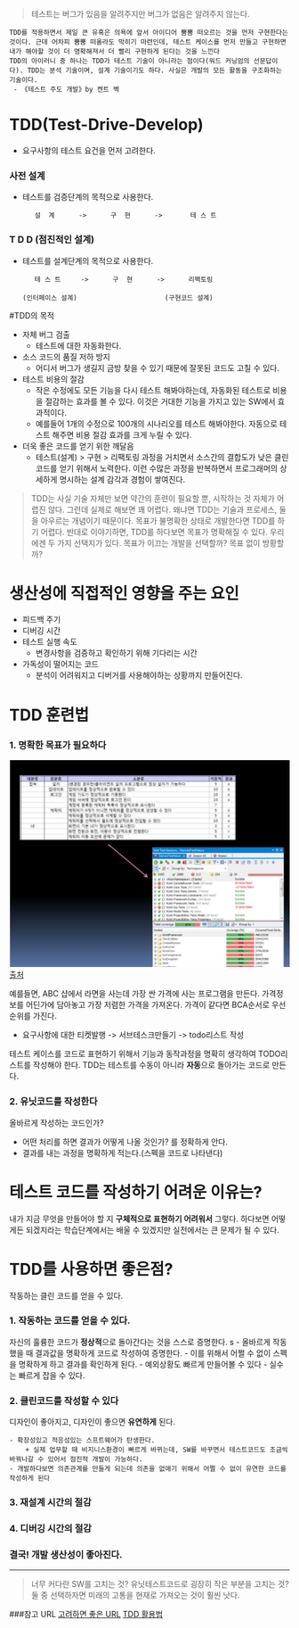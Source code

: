 > 테스트는 버그가 있음을 알려주지만 버그가 없음은 알려주지 않는다.


    TDD를 적용하면서 제일 큰 유혹은 의욕에 앞서 아이디어 뿜뿜 떠오르는 것을 먼저 구현한다는 것이다. 근데 어차피 뿜뿜 떠올라도 막히기 마련인데, 테스트 케이스를 먼저 만들고 구현하면 내가 해야할 것이 더 명확해져서 더 빨리 구현하게 된다는 것을 느낀다
    TDD의 아이러니 중 하나는 TDD가 테스트 기술이 아니라는 점이다(워드 커닝엄의 선문답이다). TDD는 분석 기술이며, 설계 기술이기도 하다. 사실은 개발의 모든 활동을 구조화하는 기술이다.
     - 《테스트 주도 개발》by 켄트 벡



# TDD(Test-Drive-Develop)
- 요구사항의 테스트 요건을 먼저 고려한다.
### 사전 설계
* 테스트를 검증단계의 목적으로 사용한다.

         설  계      ->      구  현      ->       테 스 트

### T D D (점진적인 설계)
* 테스트를 설계단계의 목적으로 사용한다.

         테 스 트     ->      구  현      ->      리팩토링     
         
      (인터페이스 설계)                      (구현코드 설계)

#TDD의 목적
+ 자체 버그 검출
    - 테스트에 대한 자동화한다.
+ 소스 코드의 품질 저하 방지
    - 어디서 버그가 생길지 금방 찾을 수 있기 때문에 잘못된 코드도 고칠 수 있다.
+ 테스트 비용의 절감
    - 작은 수정에도 모든 기능을 다시 테스트 해봐야하는데, 자동화된 테스트로 비용을 절감하는 효과를 볼 수 있다. 이것은 거대한 기능을 가지고 있는 SW에서 효과적이다.
    - 예를들어 1개의 수정으로 100개의 시나리오를 테스트 해봐야한다. 자동으로 테스트 해주면 비용 절감 효과를 크게 누릴 수 있다.
+ 더욱 좋은 코드를 얻기 위한 깨달음
    - 테스트(설계) > 구현 > 리팩토링 과정을 거치면서 소스간의 결합도가 낮은 클린코드를 얻기 위해서 노력한다. 이런 수많은 과정을 반복하면서 프로그래머의 상세하게 명시하는 설계 감각과 경험이 쌓여진다.



 >   TDD는 사실 기술 자체만 보면 약간의 훈련이 필요할 뿐, 시작하는 것 자체가 어렵진 않다. 
    그런데 실제로 해보면 꽤 어렵다. 왜냐면 TDD는 기술과 프로세스, 둘을 아우르는 개념이기 때문이다. 
    목표가 불명확한 상태로 개발한다면 TDD를 하기 어렵다. 
    반대로 이야기하면, TDD를 하다보면 목표가 명확해질 수 있다. 
    우리에겐 두 가지 선택지가 있다. 
    목표가 이끄는 개발을 선택할까? 목표 없이 방황할까?

# 생산성에 직접적인 영향을 주는 요인
* 피드백 주기
* 디버깅 시간
* 테스트 실행 속도 
    - 변경사항을 검증하고 확인하기 위해 기다리는 시간
* 가독성이 떨어지는 코드
    - 분석이 어려워지고 디버거를 사용해야하는 상황까지 만들어진다.

# TDD 훈련법
### 1. 명확한 목표가 필요하다
![사진](/test/testcase1.jpg)
[출처](http://langgeek.tistory.com/entry/Effective-Unit-Testing-Chapter-1-%EC%A2%8B%EC%9D%80-%ED%85%8C%EC%8A%A4%ED%8A%B8%EC%9D%98-%EC%95%BD%EC%86%8D)

예를들면, ABC 샵에서 라면을 사는데 가장 싼 가격에 사는 프로그램을 만든다.
가격정보를 어딘가에 담아놓고 가장 저렴한 가격을 가져온다. 
가격이 같다면 BCA순서로 우선순위를 가진다.

* 요구사항에 대한 티켓발행 -> 서브테스크만들기 -> todo리스트 작성

테스트 케이스를 코드로 표현하기 위해서 기능과 동작과정을 명확히 생각하여 TODO리스트를 작성해야 한다.
TDD는 테스트를 수동이 아니라 **자동**으로 돌아가는 코드로 만든다.

### 2. 유닛코드를 작성한다
올바르게 작성하는 코드인가?
* 어떤 처리를 하면 결과가 어떻게 나올 것인가? 를 정확하게 안다.
* 결과를 내는 과정을 명확하게 적는다.(스펙을 코드로 나타낸다)


# 테스트 코드를 작성하기 어려운 이유는?
내가 지금 무엇을 만들어야 할 지 **구체적으로 표현하기 어려워서** 그렇다.
하다보면 어떻게든 되겠지라는 학습단계에서는 배울 수 있겠지만 실전에서는 큰 문제가 될 수 있다.


# TDD를 사용하면 좋은점?
작동하는 클린 코드를 얻을 수 있다.

### 1. 작동하는 코드를 얻을 수 있다.
자신의 훌륭한 코드가 **정상적**으로 돌아간다는 것을 스스로 증명한다.
    s
    - 올바르게 작동했을 때 결과값을 명확하게 코드로 작성하여 증명한다.
    - 이를 위해서 어쩔 수 없이 스펙을 명확하게 하고 결과를 확인하게 된다.
    - 예외상황도 빠르게 만들어볼 수 있다
    - 실수는 빠르게 잡을 수 있다.

### 2. 클린코드를 작성할 수 있다
디자인이 좋아지고, 디자인이 좋으면 **유연하게** 된다. 

    - 확장성있고 적응성있는 스프트웨어가 탄생한다.
        + 실제 업무할 때 비지니스환경이 빠르게 바뀌는데, SW를 바꾸면서 테스트코드도 조금씩 바꿔나갈 수 있어서 점진적 개발이 가능하다.
    - 개발하다보면 의존관계를 만들게 되는데 의존을 없애기 위해서 어쩔 수 없이 유연한 코드를 작성하게 된다

### 3. 재설계 시간의 절감
### 4. 디버깅 시간의 절감

### 결국! 개발 생산성이 좋아진다.

-------------------------------------------------------------



>너무 커다란 SW를 고치는 것? 유닛테스트코드로 굉장히 작은 부분을 고치는 것?
둘 중 선택하자면 미래의 고통을 현재로 가져오는 것이 훨씬 낫다.





###참고 URL
[고려하면 좋은 URL](https://medium.com/@rinae/tdd-test-driven-development-%EB%A5%BC-%EC%97%B0%EC%8A%B5%ED%95%98%EB%A9%B4%EC%84%9C-%EC%B0%B8%EA%B3%A0%ED%95%98%EA%B8%B0-%EC%A2%8B%EC%9D%80-%ED%8C%81-10%EA%B0%80%EC%A7%80-d8cf46ae1806)
[TDD 활용법](http://www.sw-eng.kr/member/customer/Webzine/BoardView.do?boardId=00000000000000035253&currPage=1&searchPrefaceId=00000000000000020135&titOrder=&writeOrder=&regDtOrder=&searchCondition=TOT&searchKeyword=)